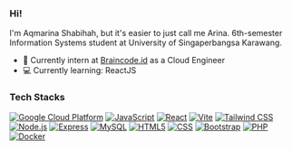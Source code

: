 ### Hi!
I'm Aqmarina Shabihah, but it's easier to just call me Arina. 6th-semester Information Systems student at University of Singaperbangsa Karawang.
- 💼 Currently intern at [Braincode.id](https://braincore.id/) as a Cloud Engineer
- 💻 Currently learning: ReactJS

### Tech Stacks

[![Google Cloud Platform](https://img.shields.io/badge/google_cloud-4285F4?style=for-the-badge&logo=google-cloud&logoColor=white)](https://cloud.google.com/) 
[![JavaScript](https://img.shields.io/badge/javascript-F7DF1E?style=for-the-badge&logo=javascript&logoColor=black)](https://developer.mozilla.org/en-US/docs/Web/JavaScript) 
[![React](https://img.shields.io/badge/react-61DAFB?style=for-the-badge&logo=react&logoColor=white)](https://reactjs.org/) 
[![Vite](https://img.shields.io/badge/vite-646CFF?style=for-the-badge&logo=vite&logoColor=white)](https://vitejs.dev/) 
[![Tailwind CSS](https://img.shields.io/badge/tailwindcss-38B2AC?style=for-the-badge&logo=tailwind-css&logoColor=white)](https://tailwindcss.com/) 
[![Node.js](https://img.shields.io/badge/node.js-43853D?style=for-the-badge&logo=node.js&logoColor=white)](https://nodejs.org/) 
[![Express](https://img.shields.io/badge/express-000000?style=for-the-badge&logo=express&logoColor=white)](https://expressjs.com/) 
[![MySQL](https://img.shields.io/badge/mysql-4479A1?style=for-the-badge&logo=mysql&logoColor=white)](https://www.mysql.com/) 
[![HTML5](https://img.shields.io/badge/html5-E34F26?style=for-the-badge&logo=html5&logoColor=white)](https://developer.mozilla.org/en-US/docs/Web/Guide/HTML/HTML5) 
[![CSS](https://img.shields.io/badge/css-1572B6?style=for-the-badge&logo=css3&logoColor=white)](https://developer.mozilla.org/en-US/docs/Web/CSS) 
[![Bootstrap](https://img.shields.io/badge/bootstrap-563D7C?style=for-the-badge&logo=bootstrap&logoColor=white)](https://getbootstrap.com/) 
[![PHP](https://img.shields.io/badge/php-777BB4?style=for-the-badge&logo=php&logoColor=white)](https://www.php.net/) 
[![Docker](https://img.shields.io/badge/docker-2496ED?style=for-the-badge&logo=docker&logoColor=white)](https://www.docker.com/)

